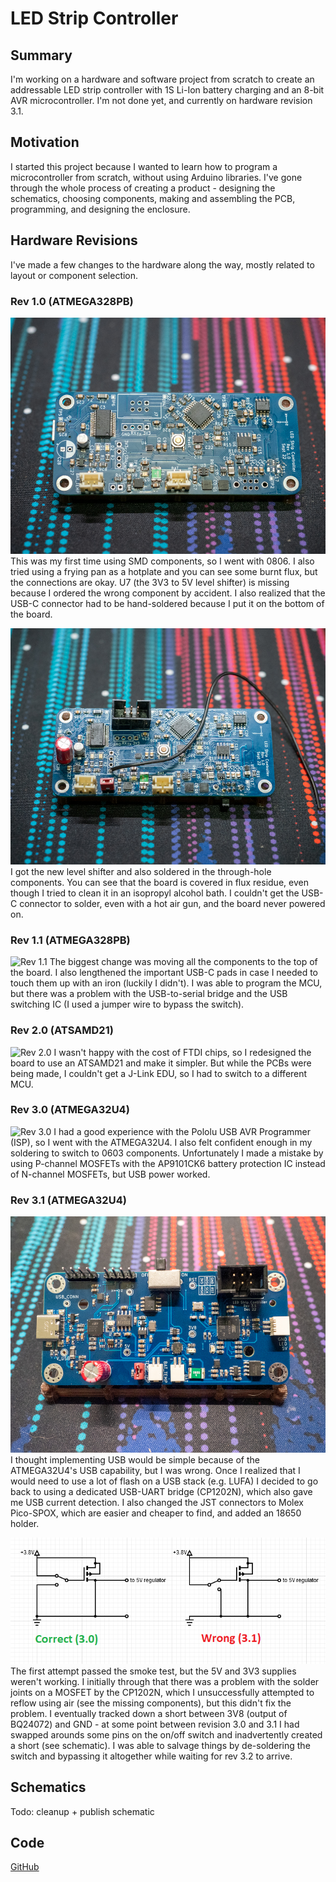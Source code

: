 # LED Strip Controller
## Summary
I'm working on a hardware and software project from scratch to create an addressable LED strip controller with 1S Li-Ion battery charging and an 8-bit AVR microcontroller. I'm not done yet, and currently on hardware revision 3.1.

## Motivation
I started this project because I wanted to learn how to program a microcontroller from scratch, without using Arduino libraries. I've gone through the whole process of creating a product - designing the schematics, choosing components, making and assembling the PCB, programming, and designing the enclosure.

## Hardware Revisions
I've made a few changes to the hardware along the way, mostly related to layout or component selection.

### Rev 1.0 (ATMEGA328PB)
![Rev 1.0 (first attempt)](./images/rev10.jpg)
This was my first time using SMD components, so I went with 0806. I also tried using a frying pan as a hotplate and you can see some burnt flux, but the connections are okay. U7 (the 3V3 to 5V level shifter) is missing because I ordered the wrong component by accident. I also realized that the USB-C connector had to be hand-soldered because I put it on the bottom of the board.

![Rev 1.0 (second attempt)](./images/rev10_1.jpg)
I got the new level shifter and also soldered in the through-hole components. You can see that the board is covered in flux residue, even though I tried to clean it in an isopropyl alcohol bath. I couldn't get the USB-C connector to solder, even with a hot air gun, and the board never powered on.

### Rev 1.1 (ATMEGA328PB)
![Rev 1.1](./images/rev11.jpg)
The biggest change was moving all the components to the top of the board. I also lengthened the important USB-C pads in case I needed to touch them up with an iron (luckily I didn't). I was able to program the MCU, but there was a problem with the USB-to-serial bridge and the USB switching IC (I used a jumper wire to bypass the switch).

### Rev 2.0 (ATSAMD21)
![Rev 2.0](./images/rev20.jpg)
I wasn't happy with the cost of FTDI chips, so I redesigned the board to use an ATSAMD21 and make it simpler. But while the PCBs were being made, I couldn't get a J-Link EDU, so I had to switch to a different MCU.

### Rev 3.0 (ATMEGA32U4)
![Rev 3.0](./images/rev30.jpg)
I had a good experience with the Pololu USB AVR Programmer (ISP), so I went with the ATMEGA32U4. I also felt confident enough in my soldering to switch to 0603 components. Unfortunately I made a mistake by using P-channel MOSFETs with the AP9101CK6 battery protection IC instead of N-channel MOSFETs, but USB power worked.

### Rev 3.1 (ATMEGA32U4)
![Rev 3.1 (first attempt)](./images/rev31_1.jpg)
I thought implementing USB would be simple because of the ATMEGA32U4's USB capability, but I was wrong. Once I realized that I would need to use a lot of flash on a USB stack (e.g. LUFA) I decided to go back to using a dedicated USB-UART bridge (CP1202N), which also gave me USB current detection. I also changed the JST connectors to Molex Pico-SPOX, which are easier and cheaper to find, and added an 18650 holder.

![Rev 3.1 (schematic mistake)](./images/rev31_2.png)
The first attempt passed the smoke test, but the 5V and 3V3 supplies weren't working. I initially through that there was a problem with the solder joints on a MOSFET by the CP1202N, which I unsuccessfully attempted to reflow using air (see the missing components), but this didn't fix the problem. I eventually tracked down a short between 3V8 (output of BQ24072) and GND - at some point between revision 3.0 and 3.1 I had swapped arounds some pins on the on/off switch and inadvertently created a short (see schematic). I was able to salvage things by de-soldering the switch and bypassing it altogether while waiting for rev 3.2 to arrive.

## Schematics
Todo: cleanup + publish schematic

## Code
[GitHub](https://github.com/texruska/led_strip_controller)
